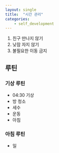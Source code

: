 ```yaml
---
layout: single
title:  "시간 관리"
categories: 
    - self_development
---
```


1. 친구 만나지 않기
1. 낮잠 자지 않기
1. 불필요한 이동 금지

## 루틴
### 기상 루틴
- 04:30 기상
- 방 청소
- 세수
- 운동
- 아침
### 아침 루틴
- 일

